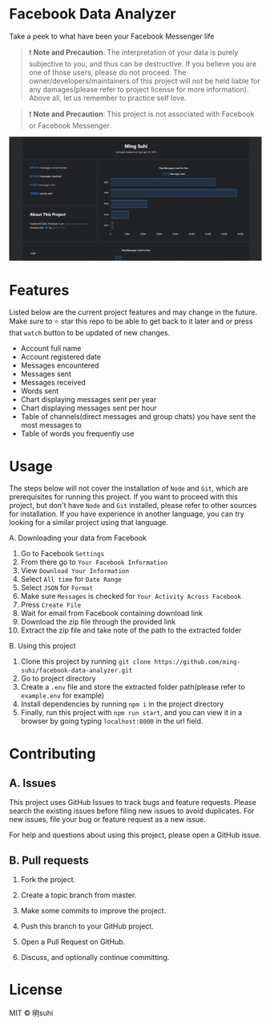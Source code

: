 # Facebook Data Analyzer
Take a peek to what have been your Facebook Messenger life

> ❗ **Note and Precaution**: The interpretation of your data is purely subjective to you, and thus can be destructive. If you believe you are one of those users, please do not proceed. The owner/developers/maintainers of this project will not be held liable for any damages(please refer to project license for more information). Above all, let us remember to practice self love.

> ❗ **Note and Precaution**: This project is not associated with Facebook or Facebook Messenger.

![Preview](https://raw.githubusercontent.com/ming-suhi/facebook-data-analyzer/c5768cd32c852073808cfd5321b1dc89be90a8dc/assets/preview.png)

# Features
Listed below are the current project features and may change in the future. Make sure to ⭐ star this repo to be able to get back to it later and or press that `watch` button to be updated of new changes.
- Account full name
- Account registered date
- Messages encountered
- Messages sent
- Messages received
- Words sent
- Chart displaying messages sent per year
- Chart displaying messages sent per hour
- Table of channels(direct messages and group chats) you have sent the most messages to
- Table of words you frequently use

# Usage
The steps below will not cover the installation of `Node` and `Git`, which are prerequisites for running this project. If you want to proceed with this project, but don't have `Node` and `Git` installed, please refer to other sources for installation. If you have experience in another language, you can try looking for a similar project using that language.

A. Downloading your data from Facebook
1. Go to Facebook `Settings`
2. From there go to `Your Facebook Information`
3. View `Download Your Information`
4. Select `All time` for `Date Range`
5. Select `JSON` for `Format`
6. Make sure `Messages` is checked for `Your Activity Across Facebook`
7. Press `Create File`
8. Wait for email from Facebook containing download link
9. Download the zip file through the provided link
10. Extract the zip file and take note of the path to the extracted folder

B. Using this project
1. Clone this project by running `git clone https://github.com/ming-suhi/facebook-data-analyzer.git` 
2. Go to project directory
3. Create a `.env` file and store the extracted folder path(please refer to `example.env` for example)
4. Install dependencies by running `npm i` in the project directory
5. Finally, run this project with `npm run start`, and you can view it in a browser by going typing `localhost:8000` in the url field.

# Contributing
## A. Issues
This project uses GitHub Issues to track bugs and feature requests. Please search the existing issues before filing new issues to avoid duplicates. For new issues, file your bug or feature request as a new issue.

For help and questions about using this project, please open a GitHub issue.

## B. Pull requests

1. Fork the project.

2. Create a topic branch from master.

3. Make some commits to improve the project.

4. Push this branch to your GitHub project.

5. Open a Pull Request on GitHub.

6. Discuss, and optionally continue committing.

# License
MIT © 明suhi
